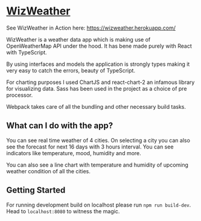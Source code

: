 # [WizWeather](https://wizweather.herokuapp.com/)

See WizWeather in Action here: https://wizweather.herokuapp.com/

WizWeather is a weather data app which is making use of OpenWeatherMap API under the hood. It has bene made purely with React with TypeScript.

By using interfaces and models the application is strongly types making it very easy to catch the errors, beauty of TypeScript.

For charting purposes I used ChartJS and react-chart-2 an infamous library for visualizing data. Sass has been used in the project as a choice of pre processor.

Webpack takes care of all the bundling and other necessary build tasks.

## What can I do with the app?

You can see real time weather of 4 cities. On selecting a city you can also see the forecast for next 16 days with 3 hours interval. You can see indicators like temperature, mood, humidity and more.

You can also see a line chart with temperature and humidity of upcoming weather condition of all the cities.

## Getting Started

For running development build on localhost please run `npm run build-dev`.
Head to `localhost:8080` to witness the magic.